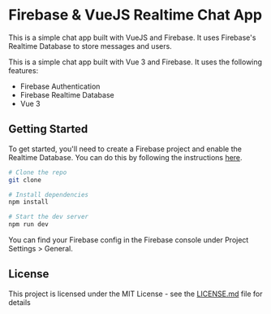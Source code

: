 # Firebase & VueJS Realtime Chat App

This is a simple chat app built with VueJS and Firebase. It uses Firebase's Realtime Database to store messages and users.

This is a simple chat app built with Vue 3 and Firebase. It uses the following features:

- Firebase Authentication
- Firebase Realtime Database
- Vue 3

## Getting Started

To get started, you'll need to create a Firebase project and enable the Realtime Database. You can do this by following the instructions [here](https://firebase.google.com/docs/web/setup).

```bash
# Clone the repo
git clone

# Install dependencies
npm install

# Start the dev server
npm run dev

```

You can find your Firebase config in the Firebase console under Project Settings > General.

## License

This project is licensed under the MIT License - see the [LICENSE.md](LICENSE.md) file for details